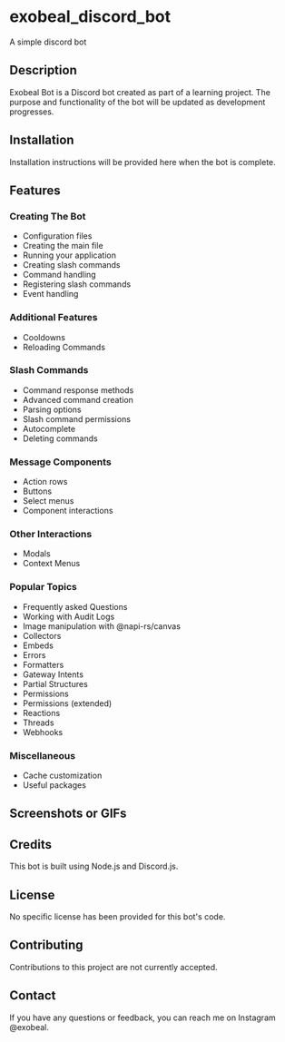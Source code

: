 # exobeal_discord_bot
A simple discord bot

## Description
Exobeal Bot is a Discord bot created as part of a learning project. The purpose and functionality of the bot will be updated as development progresses.

## Installation
Installation instructions will be provided here when the bot is complete.

## Features

### Creating The Bot
- Configuration files
- Creating the main file
- Running your application
- Creating slash commands
- Command handling
- Registering slash commands
- Event handling

### Additional Features
- Cooldowns
- Reloading Commands

### Slash Commands
- Command response methods
- Advanced command creation
- Parsing options
- Slash command permissions
- Autocomplete
- Deleting commands

### Message Components
- Action rows
- Buttons
- Select menus
- Component interactions

### Other Interactions
- Modals
- Context Menus

### Popular Topics
- Frequently asked Questions
- Working with Audit Logs
- Image manipulation with @napi-rs/canvas
- Collectors
- Embeds
- Errors
- Formatters
- Gateway Intents
- Partial Structures
- Permissions
- Permissions (extended)
- Reactions
- Threads
- Webhooks

### Miscellaneous
- Cache customization
- Useful packages

## Screenshots or GIFs
<!-- Add screenshots or GIFs showcasing your bot in action here (if available). -->

## Credits
This bot is built using Node.js and Discord.js.

## License
No specific license has been provided for this bot's code.

## Contributing
Contributions to this project are not currently accepted.

## Contact
If you have any questions or feedback, you can reach me on Instagram @exobeal.